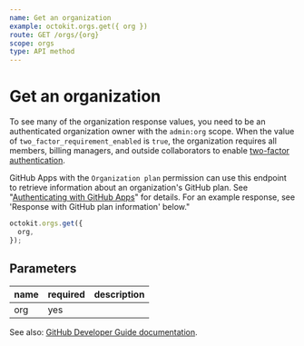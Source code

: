 ```yaml
---
name: Get an organization
example: octokit.orgs.get({ org })
route: GET /orgs/{org}
scope: orgs
type: API method
---
```


# Get an organization

To see many of the organization response values, you need to be an authenticated organization owner with the `admin:org` scope. When the value of `two_factor_requirement_enabled` is `true`, the organization requires all members, billing managers, and outside collaborators to enable [two-factor authentication](https://help.github.com/articles/securing-your-account-with-two-factor-authentication-2fa/).

GitHub Apps with the `Organization plan` permission can use this endpoint to retrieve information about an organization's GitHub plan. See "[Authenticating with GitHub Apps](https://docs.github.com/apps/building-github-apps/authenticating-with-github-apps/)" for details. For an example response, see 'Response with GitHub plan information' below."

```js
octokit.orgs.get({
  org,
});
```

## Parameters

<table>
  <thead>
    <tr>
      <th>name</th>
      <th>required</th>
      <th>description</th>
    </tr>
  </thead>
  <tbody>
    <tr><td>org</td><td>yes</td><td>

</td></tr>
  </tbody>
</table>

See also: [GitHub Developer Guide documentation](https://docs.github.com/rest/reference/orgs/#get-an-organization).

